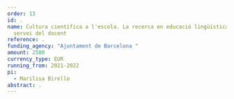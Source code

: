 ```yaml
---
order: 13
id: .
name: Cultura científica a l'escola. La recerca en educació lingüística al
  servei del docent
reference: .
funding_agency: "Ajuntament de Barcelona "
amount: 2500
currency_type: EUR
running_from: 2021-2022
pi:
  - Marilisa Birello
abstract: .
---
```

